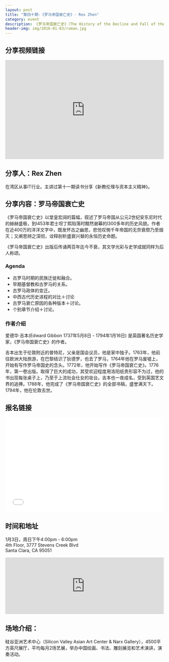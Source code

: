 ```yaml
---
layout: post
title: "第四十期-《罗马帝国衰亡史》- Rex Zhen"
category: event
description: 《罗马帝国衰亡史》（The History of the Decline and Fall of the Roman Empire）是英国历史学家爱德华·吉本的一部巨著，被认为是第一部“现代”历史著作，共有六卷，分期出版。第一卷出版於1776年，第二、三卷出版於1781年，第四、五、六卷出版於1788年。包括罗马帝国的全部历史
header-img: img/2016-01-03/roman.jpg
---
```


## 分享视频链接

<iframe width="100%" height="315" src="https://www.youtube.com/embed/videoseries?list=PLbwb8x7jMTXJMPe3VK-0idsHE7PS9Jv-3" frameborder="0" allowfullscreen></iframe>

## 分享人：Rex Zhen
在湾区从事IT行业。主讲过第十一期读书分享《新教伦理与资本主义精神》。

## 分享内容：罗马帝国衰亡史 

《罗马帝国衰亡史》以堂皇宏阔的篇幅，叙述了罗马帝国从公元2世纪安东尼时代的赫赫盛极，到l453年君士坦丁熙陷落时黯然谢幕的l300多年的历史风貌。作者在近400万的洋洋文字中，既发怀古之幽思，悲怆叹惋千年帝国的无奈衰颓乃至烟灭；又阐思辨之深彻，诠释剖析盛衰兴替的永恒历史命题。

《罗马帝国衰亡史》出版后传诵两百年迄今不衰，其文学光彩与史学成就同样为后人称颂。


### Agenda

- 古罗马时期的民族迁徙和融合。
- 早期基督教和古罗马的关系。
- 古罗马政体的变迁。
- 中西古代历史进程的对比＋讨论
- 古罗马衰亡原因的各种版本＋讨论。
- 个别章节介绍＋讨论。

### 作者介绍

爱德华·吉本(Edward Gibbon 1737年5月8日 - 1794年1月16日) 是英国著名历史学家，《罗马帝国衰亡史》的作者。

吉本出生于伦敦附近的普特尼，父亲是国会议员，他是家中独子。1763年，他前往欧洲大陆旅游，在巴黎结识了狄德罗，也去了罗马，1764年他在罗马废墟上，开始有写作罗马帝国史的念头。1772年，他开始写作《罗马帝国衰亡史》。1776年，第一卷出版。取得了巨大的成功，其受欢迎程度用洛阳纸贵形容不为过，他的书出现每张桌子上，乃至于上流社会仕女的妆台。吉本也一夜成名，受到英国艺文界的追捧。1788年，他完成了《罗马帝国衰亡史》的全部书稿，盛誉满天下。1794年，他在伦敦去世。

## 报名链接

<div style="width:100%; text-align:left;" ><iframe  src="//eventbrite.com/tickets-external?eid=20235770735&ref=etckt" frameborder="0" height="300" width="100%" vspace="0" hspace="0" marginheight="5" marginwidth="5" scrolling="auto" allowtransparency="true"></iframe></div>

## 时间和地址

1月3日，周日下午4:00pm - 6:00pm  
4th Floor, 3777 Stevens Creek Blvd  
Santa Clara, CA 95051

<iframe width="100%" height="180" frameborder="0" style="border:0"
src="https://www.google.com/maps/embed/v1/place?q=3777%20Stevens%20Creek%20Blvd%20Santa%20Clara%2C%20CA%2095054&key=AIzaSyBU8Fpde0IWAvSPYuvrpcjOHm_8scuCusk" allowfullscreen></iframe>


## 场地介绍：

硅谷亚洲艺术中心（Silicon Valley Asian Art Center & Narx Gallery），4500平方英尺展厅，平均每月2场艺展，举办中国绘画、书法、雕刻展览和艺术演讲，演奏活动。


